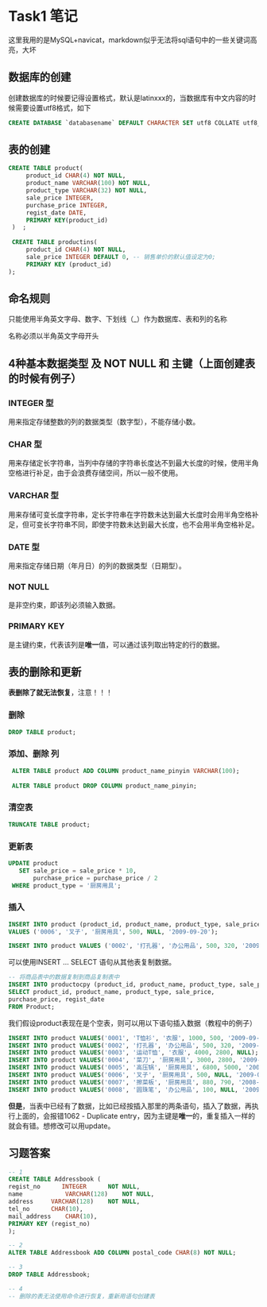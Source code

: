 # Task1 笔记
这里我用的是MySQL+navicat，markdown似乎无法将sql语句中的一些关键词高亮，大坏
## 数据库的创建
创建数据库的时候要记得设置格式，默认是latinxxx的，当数据库有中文内容的时候需要设置utf8格式，如下
```sql
CREATE DATABASE `databasename` DEFAULT CHARACTER SET utf8 COLLATE utf8_general_ci;
```
## 表的创建
```sql
CREATE TABLE product(
     product_id CHAR(4) NOT NULL, 
     product_name VARCHAR(100) NOT NULL, 
     product_type VARCHAR(32) NOT NULL, 
     sale_price INTEGER, 
     purchase_price INTEGER, 
     regist_date DATE, 
     PRIMARY KEY(product_id)
 )  ;
 
 CREATE TABLE productins(
     product_id CHAR(4) NOT NULL,
     sale_price INTEGER DEFAULT 0, -- 销售单价的默认值设定为0;
     PRIMARY KEY (product_id)
);  
```
## 命名规则
只能使用半角英文字母、数字、下划线（_）作为数据库、表和列的名称

名称必须以半角英文字母开头
## 4种基本数据类型 及 NOT NULL 和 主键（上面创建表的时候有例子）
### INTEGER 型
用来指定存储整数的列的数据类型（数字型），不能存储小数。
### CHAR 型
用来存储定长字符串，当列中存储的字符串长度达不到最大长度的时候，使用半角空格进行补足，由于会浪费存储空间，所以一般不使用。
### VARCHAR 型
用来存储可变长度字符串，定长字符串在字符数未达到最大长度时会用半角空格补足，但可变长字符串不同，即使字符数未达到最大长度，也不会用半角空格补足。
### DATE 型
用来指定存储日期（年月日）的列的数据类型（日期型）。
### NOT NULL
是非空约束，即该列必须输入数据。
### PRIMARY KEY
是主键约束，代表该列是**唯一**值，可以通过该列取出特定的行的数据。

## 表的删除和更新
**表删除了就无法恢复**，注意！！！
### 删除
```sql
DROP TABLE product;
```
### 添加、删除 列
```sql
 ALTER TABLE product ADD COLUMN product_name_pinyin VARCHAR(100);
 
 ALTER TABLE product DROP COLUMN product_name_pinyin;
```
### 清空表
```sql
TRUNCATE TABLE product;
```
### 更新表
```sql
UPDATE product
   SET sale_price = sale_price * 10,
       purchase_price = purchase_price / 2
 WHERE product_type = '厨房用具';  
 ```
### 插入
```sql
INSERT INTO product (product_id, product_name, product_type, sale_price, purchase_price, regist_date) 
VALUES ('0006', '叉子', '厨房用具', 500, NULL, '2009-09-20');  

INSERT INTO product VALUES ('0002', '打孔器', '办公用品', 500, 320, '2009-09-11');
```
可以使用INSERT … SELECT 语句从其他表复制数据。
```sql
-- 将商品表中的数据复制到商品复制表中
INSERT INTO productocpy (product_id, product_name, product_type, sale_price, purchase_price, regist_date)
SELECT product_id, product_name, product_type, sale_price, 
purchase_price, regist_date
FROM Product; 
```
我们假设product表现在是个空表，则可以用以下语句插入数据（教程中的例子）
```sql
INSERT INTO product VALUES('0001', 'T恤衫', '衣服', 1000, 500, '2009-09-20');
INSERT INTO product VALUES('0002', '打孔器', '办公用品', 500, 320, '2009-09-11');
INSERT INTO product VALUES('0003', '运动T恤', '衣服', 4000, 2800, NULL);
INSERT INTO product VALUES('0004', '菜刀', '厨房用具', 3000, 2800, '2009-09-20');
INSERT INTO product VALUES('0005', '高压锅', '厨房用具', 6800, 5000, '2009-01-15');
INSERT INTO product VALUES('0006', '叉子', '厨房用具', 500, NULL, '2009-09-20');
INSERT INTO product VALUES('0007', '擦菜板', '厨房用具', 880, 790, '2008-04-28');
INSERT INTO product VALUES('0008', '圆珠笔', '办公用品', 100, NULL, '2009-11-11');
```
**但是**，当表中已经有了数据，比如已经按插入那里的两条语句，插入了数据，再执行上面的，会报错1062 - Duplicate entry，因为主键是**唯一**的，重复插入一样的就会有错。想修改可以用update。

## 习题答案
```sql
-- 1
CREATE TABLE Addressbook (
regist_no      INTEGER		NOT NULL,
name			VARCHAR(128)	NOT NULL,
address		VARCHAR(128)	NOT NULL,
tel_no		CHAR(10),
mail_address 	CHAR(10),
PRIMARY KEY (regist_no)
);

-- 2
ALTER TABLE Addressbook ADD COLUMN postal_code CHAR(8) NOT NULL;

-- 3
DROP TABLE Addressbook;

-- 4
-- 删除的表无法使用命令进行恢复，重新用语句创建表
```
